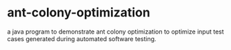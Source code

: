 # ant-colony-optimization
a java program to demonstrate ant colony optimization to optimize input test cases generated during automated software testing.
